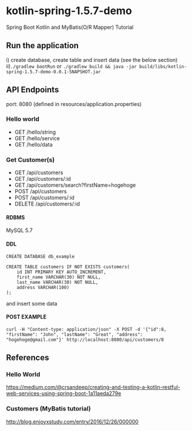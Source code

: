 # kotlin-spring-1.5.7-demo
Spring Boot Kotlin and MyBatis(O/R Mapper) Tutorial

## Run the application
i) create database, create table and insert data (see the below section)  
ii)`./gradlew bootRun` or `./gradlew build && java -jar build/libs/kotlin-spring-1.5.7-demo-0.0.1-SNAPSHOT.jar`

## API Endpoints
port: 8080 (defined in resources/application.properties)

### Hello world
- GET /hello/string
- GET /hello/service
- GET /hello/data

### Get Customer(s)
- GET /api/customers
- GET /api/customers/:id
- GET /api/customers/search?firstName=hogehoge
- POST /api/customers 
- POST /api/customers/:id
- DELETE /api/customers/:id

#### RDBMS
MySQL 5.7


#### DDL
```
CREATE DATABASE db_example
```
```
CREATE TABLE customers IF NOT EXISTS customers(
    id INT PRIMARY KEY AUTO_INCREMENT,
    first_name VARCHAR(30) NOT NULL,
    last_name VARCHAR(30) NOT NULL,
    address VARCHAR(100)
);
```
and insert some data


#### POST EXAMPLE
```
curl -H "Content-type: application/json" -X POST -d '{"id":8, "firstName": "John", "lastName": "Great", "address": "hogehoge@gmail.com"}' http://localhost:8080/api/customers/8
```

## References
### Hello World
https://medium.com/@crsandeep/creating-and-testing-a-kotlin-restful-web-services-using-spring-boot-1a11aeda279e
### Customers (MyBatis tutorial)
http://blog.enjoyxstudy.com/entry/2016/12/26/000000

